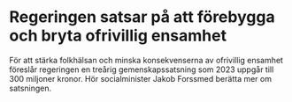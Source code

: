 # Regeringen satsar på att förebygga och bryta ofrivillig ensamhet

För att stärka folkhälsan och minska konsekvenserna av ofrivillig ensamhet föreslår regeringen en treårig gemenskapssatsning som 2023 uppgår till 300 miljoner kronor. Hör socialminister Jakob Forssmed berätta mer om satsningen.
